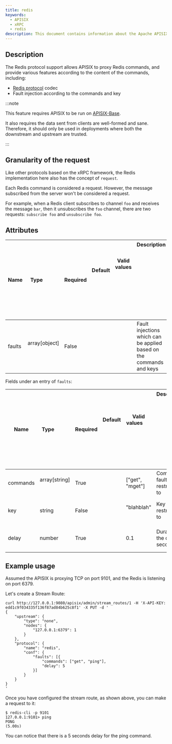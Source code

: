 ```yaml
---
title: redis
keywords:
  - APISIX
  - xRPC
  - redis
description: This document contains information about the Apache APISIX xRPC implementation for Redis.
---
```


<!--
#
# Licensed to the Apache Software Foundation (ASF) under one or more
# contributor license agreements.  See the NOTICE file distributed with
# this work for additional information regarding copyright ownership.
# The ASF licenses this file to You under the Apache License, Version 2.0
# (the "License"); you may not use this file except in compliance with
# the License.  You may obtain a copy of the License at
#
#     http://www.apache.org/licenses/LICENSE-2.0
#
# Unless required by applicable law or agreed to in writing, software
# distributed under the License is distributed on an "AS IS" BASIS,
# WITHOUT WARRANTIES OR CONDITIONS OF ANY KIND, either express or implied.
# See the License for the specific language governing permissions and
# limitations under the License.
#
-->

## Description

The Redis protocol support allows APISIX to proxy Redis commands, and provide various features according to the content of the commands, including:

* [Redis protocol](https://redis.io/docs/reference/protocol-spec/) codec
* Fault injection according to the commands and key

:::note

This feature requires APISIX to be run on [APISIX-Base](./how-to-build.md#step-6-build-openresty-for-apache-apisix).

It also requires the data sent from clients are well-formed and sane. Therefore, it should only be used in deployments where both the downstream and upstream are trusted.

:::

## Granularity of the request

Like other protocols based on the xRPC framework, the Redis implementation here also has the concept of `request`.

Each Redis command is considered a request. However, the message subscribed from the server won't be considered a request.

For example, when a Redis client subscribes to channel `foo` and receives the message `bar`, then it unsubscribes the `foo` channel, there are two requests: `subscribe foo` and `unsubscribe foo`.

## Attributes

| Name | Type          | Required | Default                                       | Valid values                                                       | Description                                                                                                                                                                                                                                           |
|----------------------------------------------|---------------|----------|-----------------------------------------------|--------------------------------------------------------------------|-------------------------------------------------------------------------------------------------------------------------------------------------------------------------------------------------------------------------------------------------------|
| faults | array[object]        | False    |                                               |  | Fault injections which can be applied based on the commands and keys |

Fields under an entry of `faults`:

| Name | Type          | Required | Default                                       | Valid values                                                       | Description                                                                                                                                                                                                                                           |
|----------------------------------------------|---------------|----------|-----------------------------------------------|--------------------------------------------------------------------|-------------------------------------------------------------------------------------------------------------------------------------------------------------------------------------------------------------------------------------------------------|
| commands | array[string]        | True    |                                               | ["get", "mget"]  | Commands fault is restricted to |
| key | string        | False    |                                               | "blahblah"  | Key fault is restricted to |
| delay | number        | True    |                                               | 0.1  | Duration of the delay in seconds |

## Example usage

Assumed the APISIX is proxying TCP on port 9101, and the Redis is listening on port 6379.

Let's create a Stream Route:

```shell
curl http://127.0.0.1:9080/apisix/admin/stream_routes/1 -H 'X-API-KEY: edd1c9f034335f136f87ad84b625c8f1' -X PUT -d '
{
    "upstream": {
        "type": "none",
        "nodes": {
            "127.0.0.1:6379": 1
        }
    },
    "protocol": {
        "name": "redis",
        "conf": {
            "faults": [{
                "commands": ["get", "ping"],
                "delay": 5
            }]
        }
    }
}
'
```

Once you have configured the stream route, as shown above, you can make a request to it:

```shell
$ redis-cli -p 9101
127.0.0.1:9101> ping
PONG
(5.00s)
```

You can notice that there is a 5 seconds delay for the ping command.
